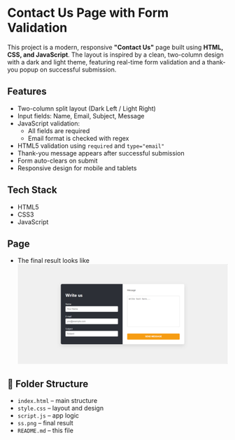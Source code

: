 # Contact Us Page with Form Validation

This project is a modern, responsive **"Contact Us"** page built using **HTML, CSS, and JavaScript**. The layout is inspired by a clean, two-column design with a dark and light theme, featuring real-time form validation and a thank-you popup on successful submission.

## Features

- Two-column split layout (Dark Left / Light Right)
- Input fields: Name, Email, Subject, Message
- JavaScript validation:
  - All fields are required
  - Email format is checked with regex
- HTML5 validation using `required` and `type="email"`
- Thank-you message appears after successful submission
- Form auto-clears on submit
- Responsive design for mobile and tablets

## Tech Stack

- HTML5
- CSS3 
- JavaScript 

## Page

- The final result looks like 
![Screenshot](ss.png)

## 📁 Folder Structure
- `index.html` – main structure
- `style.css` – layout and design
- `script.js` – app logic
- `ss.png` – final result
- `README.md` – this file

